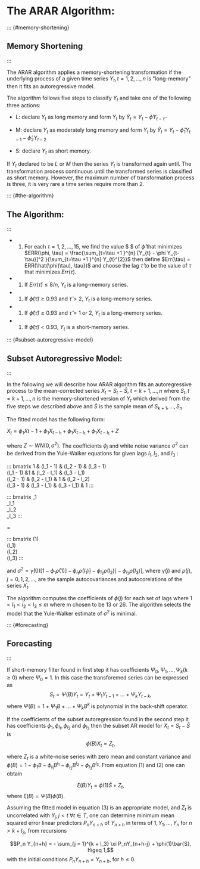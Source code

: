 # The ARAR Algorithm:

::: {#memory-shortening}
## Memory Shortening
:::

The ARAR algorithm applies a memory-shortening transformation if the
underlying process of a given time series ${Y_{t}, t = 1, 2, ..., n}$ is
"long-memory" then it fits an autoregressive model.

The algorithm follows five steps to classify ${Y_{t}}$ and take one of
the following three actions:

-   L: declare ${Y_{t}}$ as long memory and form ${Y_{t}}$ by
    ${\tilde{Y}_{t} = Y_{t} - \hat{\phi}Y_{t - \hat{\tau}}}$

-   M: declare ${Y_{t}}$ as moderately long memory and form ${Y_{t}}$ by
    ${\tilde{Y}_{t} = Y_{t} - \hat{\phi}_{1}Y_{t -1} - \hat{\phi}_{2}Y_{t -2}}$

-   S: declare ${Y_{t}}$ as short memory.

If ${Y_{t}}$ declared to be $L$ or $M$ then the series ${Y_{t}}$ is
transformed again until. The transformation process continuous until the
transformed series is classified as short memory. However, the maximum
number of transformation process is three, it is very rare a time series
require more than 2.

::: {#the-algorithm}
## The Algorithm:
:::

-   1.  For each $\tau = 1, 2, ..., 15$, we find the value \$ \$ of
        $\hat{\phi}$ that minimizes
        $ERR(\phi, \tau) = \frac{\sum_{t=\tau +1 }^{n} [Y_{t} - \phi Y_{t-\tau}]^2 }{\sum_{t=\tau +1 }^{n} Y_{t}^{2}}$
        then define $Err(\tau) = ERR(\hat{\phi(\tau), \tau})$ and choose
        the lag $\hat{\tau}$ to be the value of $\tau$ that minimizes
        $Err(\tau)$.

-   1.  If $Err(\hat{\tau}) \leq 8/n$, ${Y_{t}}$ is a long-memory
        series.

-   1.  If $\hat{\phi}( \hat{\tau} ) \geq 0.93$ and $\hat{\tau} > 2$,
        ${Y_{t}}$ is a long-memory series.

-   1.  If $\hat{\phi}( \hat{\tau} ) \geq 0.93$ and $\hat{\tau} = 1$ or
        $2$, ${Y_{t}}$ is a long-memory series.

-   1.  If $\hat{\phi}( \hat{\tau} ) < 0.93$, ${Y_{t}}$ is a
        short-memory series.

::: {#subset-autoregressive-model}
## Subset Autoregressive Model:
:::

In the following we will describe how ARAR algorithm fits an
autoregressive process to the mean-corrected series
$X_{t} = S_{t}- {\bar{S}}$, $t = k+1, ..., n$ where
${S_{t}, t = k + 1, ..., n}$ is the memory-shortened version of
${Y_{t}}$ which derived from the five steps we described above and
$\bar{S}$ is the sample mean of $S_{k+1}, ..., S_{n}$.

The fitted model has the following form:

$X_{t} = \phi_{1}X{t-1} + \phi_{1}X_{t-l_{1}} + \phi_{1}X_{t- l_{1}} + \phi_{1}X_{t-l_{1}} + Z$

where $Z \sim WN(0, \sigma^{2})$. The coefficients $\phi_{j}$ and white
noise variance $\sigma^2$ can be derived from the Yule-Walker equations
for given lags $l_1, l_2,$ and $l_3$ :

::: bmatrix
1 & (l_1 - 1) & (l_2 - 1) & (l_3 - 1)\
(l_1 - 1) &1 & (l_2 - l_1) & (l_3 - l_1)\
(l_2 - 1) & (l_2 - l_1) & 1 & (l_2 - l_2)\
(l_3 - 1) & (l_3 - l_1) & (l_3 - l_1) & 1
:::

::: bmatrix
\_1\
\_l_1\
\_l_2\
\_l_3
:::

=

::: bmatrix
(1)\
(l_1)\
(l_2)\
(l_3)
:::

and
$\sigma^2 = \hat{\gamma}(0) [1-\phi_1\hat{\rho}(1)] - \phi_{l_1}\hat{\rho}(l_1)] - \phi_{l_2}\hat{\rho}(l_2)] - \phi_{l_3}\hat{\rho}(l_3)]$,
where $\hat{\gamma}(j)$ and $\hat{\rho}(j), j = 0, 1, 2, ...,$ are the
sample autocovariances and autocorelations of the series $X_{t}$.

The algorithm computes the coefficients of $\phi(j)$ for each set of
lags where $1<l_1<l_2<l_3 \leq m$ where m chosen to be 13 or 26. The
algorithm selects the model that the Yule-Walker estimate of $\sigma^2$
is minimal.

::: {#forecasting}
## Forecasting
:::

If short-memory filter found in first step it has coefficients
$\Psi_0, \Psi_1, ..., \Psi_k (k \geq0)$ where $\Psi_0 = 1$. In this case
the transforemed series can be expressed as
$$S_t = \Psi(B)Y_t = Y_t + \Psi_1 Y_{t-1} + ...+ \Psi_k Y_{t-k},$$ where
$\Psi(B) = 1 + \Psi_1B + ...+ \Psi_k B^k$ is polynomial in the
back-shift operator.

If the coefficients of the subset autoregression found in the second
step it has coefficients $\phi_1, \phi_{l_1}, \phi_{l_2}$ and
$\phi_{l_3}$ then the subset AR model for $X_t = S_t - \bar{S}$ is
$$\phi(B)X_t = Z_t,$$

where $Z_t$ is a white-noise series with zero mean and constant variance
and
$\phi(B) = 1 - \phi_1B - \phi_{l_1}B^{l_1} - \phi_{l_2}B^{l_2} - \phi_{l_3}B^{l_3}$.
From equation (1) and (2) one can obtain

$$\xi(B)Y_t = \phi(1)\bar{S} + Z_t,$$ where $\xi (B) = \Psi(B)\phi(B)$.

Assuming the fitted model in equation (3) is an appropriate model, and
$Z_t$ is uncorrelated with $Y_j, j <t$ $\forall t \in T$, one can
determine minimum mean squared error linear predictors $P_n Y_{n + h}$
of $Y_{n+h}$ in terms of ${1, Y_1, ..., Y_n}$ for $n > k + l_3$, from
recursions

$$P_n Y_{n+h} = - \sum_{j = 1}^{k + l_3} \xi P_nY_{n+h-j} + \phi(1)\bar{S},  h\geq 1,$$
with the initial conditions $P_n Y_{n+h} = Y_{n + h}$, for $h\leq0$.
